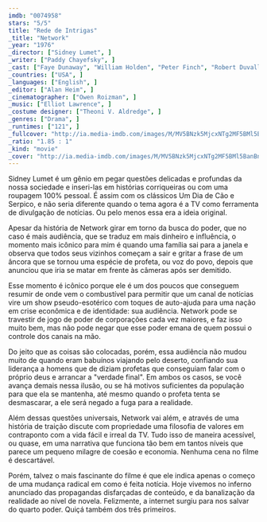 ```yaml
---
imdb: "0074958"
stars: "5/5"
title: "Rede de Intrigas"
_title: "Network"
_year: "1976"
_director: ["Sidney Lumet", ]
_writer: ["Paddy Chayefsky", ]
_cast: ["Faye Dunaway", "William Holden", "Peter Finch", "Robert Duvall", "Wesley Addy", "Ned Beatty", "Arthur Burghardt", "Bill Burrows", "John Carpenter", ]
_countries: ["USA", ]
_languages: ["English", ]
_editor: ["Alan Heim", ]
_cinematographer: ["Owen Roizman", ]
_music: ["Elliot Lawrence", ]
_costume designer: ["Theoni V. Aldredge", ]
_genres: ["Drama", ]
_runtimes: ["121", ]
_fullcover: "http://ia.media-imdb.com/images/M/MV5BNzk5MjcxNTg2MF5BMl5BanBnXkFtZTgwMzY2MTUxMDE@.jpg"
_ratio: "1.85 : 1"
_kind: "movie"
_cover: "http://ia.media-imdb.com/images/M/MV5BNzk5MjcxNTg2MF5BMl5BanBnXkFtZTgwMzY2MTUxMDE@._V1._SX100_SY134_.jpg"
---
```

Sidney Lumet é um gênio em pegar questões delicadas e profundas da nossa sociedade e inseri-las em histórias corriqueiras ou com uma roupagem 100% pessoal. É assim com os clássicos Um Dia de Cão e Serpico, e não seria diferente quando o tema agora é a TV como ferramenta de divulgação de notícias. Ou pelo menos essa era a ideia original.

Apesar da história de Network girar em torno da busca do poder, que no caso é mais audiência, que se traduz em mais dinheiro e influência, o momento mais icônico para mim é quando uma família sai para a janela e observa que todos seus vizinhos começam a sair e gritar a frase de um âncora que se tornou uma espécie de profeta, ou voz do povo, depois que anunciou que iria se matar em frente às câmeras após ser demitido.

Esse momento é icônico porque ele é um dos poucos que conseguem resumir de onde vem o combustível para permitir que um canal de notícias vire um show pseudo-esotérico com toques de auto-ajuda para uma nação em crise econômica e de identidade: sua audiência. Network pode se travestir de jogo de poder de corporações cada vez maiores, e faz isso muito bem, mas não pode negar que esse poder emana de quem possui o controle dos canais na mão.

Do jeito que as coisas são colocadas, porém, essa audiência não mudou muito de quando eram babuínos viajando pelo deserto, confiando sua liderança a homens que de diziam profetas que conseguiam falar com o próprio deus e arrancar a "verdade final". Em ambos os casos, se você avança demais nessa ilusão, ou se há motivos suficientes da população para que ela se mantenha, até mesmo quando o profeta tenta se desmascarar, a ele será negado a fuga para a realidade.

Além dessas questões universais, Network vai além, e através de uma história de traição discute com propriedade uma filosofia de valores em contraponto com a vida fácil e irreal da TV. Tudo isso de maneira acessível, ou quase, em uma narrativa que funciona tão bem em tantos níveis que parece um pequeno milagre de coesão e economia. Nenhuma cena no filme é descartável.

Porém, talvez o mais fascinante do filme é que ele indica apenas o começo de uma mudança radical em como é feita notícia. Hoje vivemos no inferno anunciado das propagandas disfarçadas de conteúdo, e da banalização da realidade ao nível de novela. Felizmente, a internet surgiu para nos salvar do quarto poder. Quiçá também dos três primeiros.
